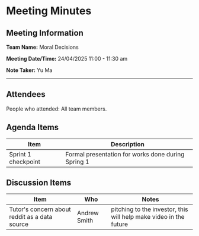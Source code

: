 # Meeting Minutes

## Meeting Information

**Team Name:** Moral Decisions

**Meeting Date/Time:** 24/04/2025  11:00 - 11:30 am

**Note Taker:** Yu Ma

------

## Attendees

People who attended: All team members.

## Agenda Items

| Item                | Description                                        |
| ------------------- | -------------------------------------------------- |
| Sprint 1 checkpoint | Formal presentation for works done during Spring 1 |


## Discussion Items

| Item                                          | Who          | Notes                                                        |
| --------------------------------------------- | ------------ | ------------------------------------------------------------ |
| Tutor's concern about reddit as a data source | Andrew Smith | pitching to the investor, this will help make video in the future |

